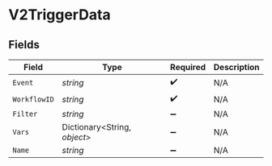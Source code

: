# V2TriggerData


## Fields

| Field                        | Type                         | Required                     | Description                  |
| ---------------------------- | ---------------------------- | ---------------------------- | ---------------------------- |
| `Event`                      | *string*                     | :heavy_check_mark:           | N/A                          |
| `WorkflowID`                 | *string*                     | :heavy_check_mark:           | N/A                          |
| `Filter`                     | *string*                     | :heavy_minus_sign:           | N/A                          |
| `Vars`                       | Dictionary<String, *object*> | :heavy_minus_sign:           | N/A                          |
| `Name`                       | *string*                     | :heavy_minus_sign:           | N/A                          |